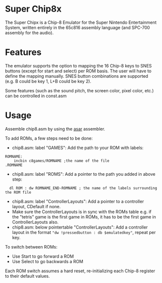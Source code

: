 # Super Chip8x
The Super Chipx is a Chip-8 Emulator for the Super Nintendo Entertainment System, written entirely in the 65c816 assembly language (and SPC-700 assembly for the audio).

# Features
The emulator supports the option to mapping the 16 Chip-8 keys to SNES buttons (except for start and select) per ROM basis. The user will have to define the mapping manually. SNES button combinations are supported (e.g. B could be key 1, L+B could be key 2).

Some features (such as the sound pitch, the screen color, pixel color, etc.) can be controlled in const.asm

# Usage
Assemble chip8.asm by using the [asar](https://www.smwcentral.net/?p=section&s=tools&u=0&f%5Bname%5D=asar&f%5Bauthor%5D=&f%5Btags%5D=&f%5Bsource%5D=&f%5Bfeatured%5D=&f%5Bdescription%5D=) assembler.

To add ROMs, a few steps need to be done:
- chip8.asm: label "GAMES": Add the path to your ROM with labels:
```
ROMNAME:
	incbin c8games/ROMNAME ;the name of the file
.ROMNAME
```
- chip8.asm: label "ROMS": Add a pointer to the path you added in above step:
```
  dl ROM : dw ROMNAME_END-ROMNAME ; the name of the labels surrounding the ROM file
```
- chip8.asm: label "ControllerLayouts": Add a pointer to a controller layout, CDefault if none.
- Make sure the ControllerLayouts is in sync with the ROMs table e.g. if the "tetris" game is the first game in ROMs, it has to be the first game in ControllerLayouts also.
- chip8.asm: below pointertable "ControllerLayouts": Add a controller layout in the format `"dw !pressedbutton : db $emulatedkey"`, repeat per key.

To switch between ROMs:
- Use Start to go forward a ROM
- Use Select to go backwards a ROM

Each ROM switch assumes a hard reset, re-initializing each Chip-8 register to their default values.
